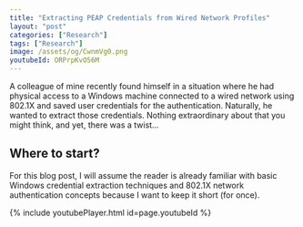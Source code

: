 ```yaml
---
title: "Extracting PEAP Credentials from Wired Network Profiles"
layout: "post"
categories: ["Research"]
tags: ["Research"]
image: /assets/og/CwnmVg0.png
youtubeId: ORPrpKvO56M
---
```


A colleague of mine recently found himself in a situation where he had physical access to a Windows machine connected to a wired network using 802.1X and saved user credentials for the authentication. Naturally, he wanted to extract those credentials. Nothing extraordinary about that you might think, and yet, there was a twist...


## Where to start?

For this blog post, I will assume the reader is already familiar with basic Windows credential extraction techniques and 802.1X network authentication concepts because I want to keep it short (for once).

{% include youtubePlayer.html id=page.youtubeId %}